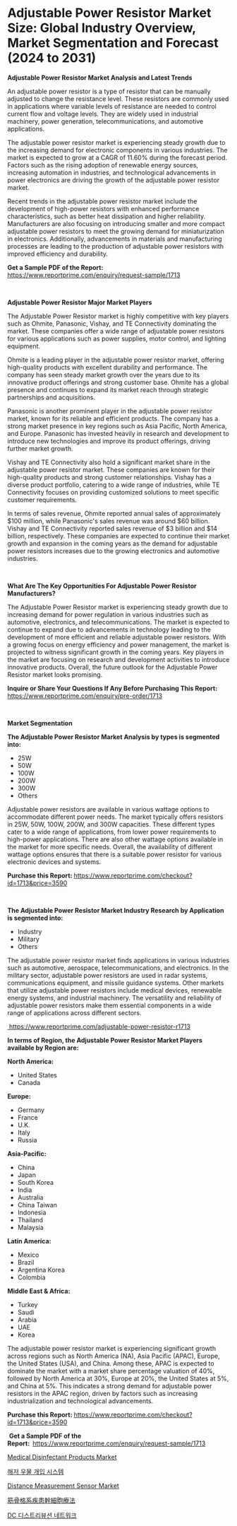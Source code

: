 <p><h1>Adjustable Power Resistor Market Size: Global Industry Overview, Market Segmentation and Forecast (2024 to 2031)</h1></p><p><strong>Adjustable Power Resistor Market Analysis and Latest Trends</strong></p>
<p><p>An adjustable power resistor is a type of resistor that can be manually adjusted to change the resistance level. These resistors are commonly used in applications where variable levels of resistance are needed to control current flow and voltage levels. They are widely used in industrial machinery, power generation, telecommunications, and automotive applications.</p><p>The adjustable power resistor market is experiencing steady growth due to the increasing demand for electronic components in various industries. The market is expected to grow at a CAGR of 11.60% during the forecast period. Factors such as the rising adoption of renewable energy sources, increasing automation in industries, and technological advancements in power electronics are driving the growth of the adjustable power resistor market.</p><p>Recent trends in the adjustable power resistor market include the development of high-power resistors with enhanced performance characteristics, such as better heat dissipation and higher reliability. Manufacturers are also focusing on introducing smaller and more compact adjustable power resistors to meet the growing demand for miniaturization in electronics. Additionally, advancements in materials and manufacturing processes are leading to the production of adjustable power resistors with improved efficiency and durability.</p></p>
<p><strong>Get a Sample PDF of the Report:&nbsp;</strong> <a href="https://www.reportprime.com/enquiry/request-sample/1713">https://www.reportprime.com/enquiry/request-sample/1713</a></p>
<p>&nbsp;</p>
<p><strong>Adjustable Power Resistor Major Market Players</strong></p>
<p><p>The Adjustable Power Resistor market is highly competitive with key players such as Ohmite, Panasonic, Vishay, and TE Connectivity dominating the market. These companies offer a wide range of adjustable power resistors for various applications such as power supplies, motor control, and lighting equipment.</p><p>Ohmite is a leading player in the adjustable power resistor market, offering high-quality products with excellent durability and performance. The company has seen steady market growth over the years due to its innovative product offerings and strong customer base. Ohmite has a global presence and continues to expand its market reach through strategic partnerships and acquisitions.</p><p>Panasonic is another prominent player in the adjustable power resistor market, known for its reliable and efficient products. The company has a strong market presence in key regions such as Asia Pacific, North America, and Europe. Panasonic has invested heavily in research and development to introduce new technologies and improve its product offerings, driving further market growth.</p><p>Vishay and TE Connectivity also hold a significant market share in the adjustable power resistor market. These companies are known for their high-quality products and strong customer relationships. Vishay has a diverse product portfolio, catering to a wide range of industries, while TE Connectivity focuses on providing customized solutions to meet specific customer requirements.</p><p>In terms of sales revenue, Ohmite reported annual sales of approximately $100 million, while Panasonic's sales revenue was around $60 billion. Vishay and TE Connectivity reported sales revenue of $3 billion and $14 billion, respectively. These companies are expected to continue their market growth and expansion in the coming years as the demand for adjustable power resistors increases due to the growing electronics and automotive industries.</p></p>
<p>&nbsp;</p>
<p><strong>What Are The Key Opportunities For Adjustable Power Resistor Manufacturers?</strong></p>
<p><p>The Adjustable Power Resistor market is experiencing steady growth due to increasing demand for power regulation in various industries such as automotive, electronics, and telecommunications. The market is expected to continue to expand due to advancements in technology leading to the development of more efficient and reliable adjustable power resistors. With a growing focus on energy efficiency and power management, the market is projected to witness significant growth in the coming years. Key players in the market are focusing on research and development activities to introduce innovative products. Overall, the future outlook for the Adjustable Power Resistor market looks promising.</p></p>
<p><strong>Inquire or Share Your Questions If Any Before Purchasing This Report:</strong> <a href="https://www.reportprime.com/enquiry/pre-order/1713">https://www.reportprime.com/enquiry/pre-order/1713</a></p>
<p>&nbsp;</p>
<p><strong>Market Segmentation</strong></p>
<p><strong>The Adjustable Power Resistor Market Analysis by types is segmented into:</strong></p>
<p><ul><li>25W</li><li>50W</li><li>100W</li><li>200W</li><li>300W</li><li>Others</li></ul></p>
<p><p>Adjustable power resistors are available in various wattage options to accommodate different power needs. The market typically offers resistors in 25W, 50W, 100W, 200W, and 300W capacities. These different types cater to a wide range of applications, from lower power requirements to high-power applications. There are also other wattage options available in the market for more specific needs. Overall, the availability of different wattage options ensures that there is a suitable power resistor for various electronic devices and systems.</p></p>
<p><strong>Purchase this Report:&nbsp;</strong><a href="https://www.reportprime.com/checkout?id=1713&price=3590">https://www.reportprime.com/checkout?id=1713&price=3590</a></p>
<p>&nbsp;</p>
<p><strong>The Adjustable Power Resistor Market Industry Research by Application is segmented into:</strong></p>
<p><ul><li>Industry</li><li>Military</li><li>Others</li></ul></p>
<p><p>The adjustable power resistor market finds applications in various industries such as automotive, aerospace, telecommunications, and electronics. In the military sector, adjustable power resistors are used in radar systems, communications equipment, and missile guidance systems. Other markets that utilize adjustable power resistors include medical devices, renewable energy systems, and industrial machinery. The versatility and reliability of adjustable power resistors make them essential components in a wide range of applications across different sectors.</p></p>
<p><a href="https://www.reportprime.com/adjustable-power-resistor-r1713">&nbsp;https://www.reportprime.com/adjustable-power-resistor-r1713</a></p>
<p><strong>In terms of Region, the Adjustable Power Resistor Market Players available by Region are:</strong></p>
<p>
    <p> <strong> North America: </strong>
        <ul>
            <li>United States</li>
            <li>Canada</li>
        </ul>
        </p> 
    <p> <strong> Europe: </strong>
        <ul>
            <li>Germany</li>
            <li>France</li>
            <li>U.K.</li>
            <li>Italy</li>
            <li>Russia</li>
        </ul>
        </p> 
    <p> <strong> Asia-Pacific: </strong>
        <ul>
            <li>China</li>
            <li>Japan</li>
            <li>South Korea</li>
            <li>India</li>
            <li>Australia</li>
            <li>China Taiwan</li>
            <li>Indonesia</li>
            <li>Thailand</li>
            <li>Malaysia</li>
        </ul>
        </p> 
    <p> <strong> Latin America: </strong>
        <ul>
            <li>Mexico</li>
            <li>Brazil</li>
            <li>Argentina Korea</li>
            <li>Colombia</li>
        </ul>
        </p> 
    <p> <strong> Middle East & Africa: </strong>
        <ul>
            <li>Turkey</li>
            <li>Saudi</li>
            <li>Arabia</li>
            <li>UAE</li>
            <li>Korea</li>
        </ul>
    </p>
    </p>
<p><p>The adjustable power resistor market is experiencing significant growth across regions such as North America (NA), Asia Pacific (APAC), Europe, the United States (USA), and China. Among these, APAC is expected to dominate the market with a market share percentage valuation of 40%, followed by North America at 30%, Europe at 20%, the United States at 5%, and China at 5%. This indicates a strong demand for adjustable power resistors in the APAC region, driven by factors such as increasing industrialization and technological advancements.</p></p>
<p><strong>Purchase this Report: </strong><a href="https://www.reportprime.com/checkout?id=1713&price=3590">https://www.reportprime.com/checkout?id=1713&price=3590</a></p>
<p>&nbsp;<strong>Get a Sample PDF of the Report:&nbsp;&nbsp;</strong><a href="https://www.reportprime.com/enquiry/request-sample/1713">https://www.reportprime.com/enquiry/request-sample/1713</a></p>
<p><strong></strong></p>
<p><p><a href="https://medium.com/@danielwardb654202/medical-disinfectant-products-market-a-global-and-regional-analysis-focus-on-region-d768dcc301b2?postPublishedType=initial">Medical Disinfectant Products Market</a></p><p><a href="https://github.com/amuji413411/Market-Research-Report-List-2/blob/main/4894709102412.md">해저 우물 개입 시스템</a></p><p><a href="https://github.com/LiamDavis60/Market-Research-Report-List-2/blob/main/distance-measurement-sensor-market.md">Distance Measurement Sensor Market</a></p><p><a href="https://github.com/bucuel854722/Market-Research-Report-List-4/blob/main/226911382424.md">筋骨格系疾患幹細胞療法</a></p><p><a href="https://github.com/risastia4/Market-Research-Report-List-2/blob/main/8539111102413.md">DC 디스트리뷰션 네트워크</a></p></p>